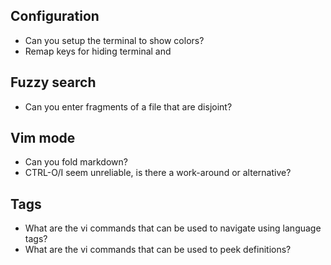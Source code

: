 ## Configuration
- Can you setup the terminal to show colors?
- Remap keys for hiding terminal and

## Fuzzy search
- Can you enter fragments of a file that are disjoint?

## Vim mode
- Can you fold markdown?
- CTRL-O/I seem unreliable, is there a work-around or alternative?

## Tags
- What are the vi commands that can be used to navigate using language tags?
- What are the vi commands that can be used to peek definitions?

